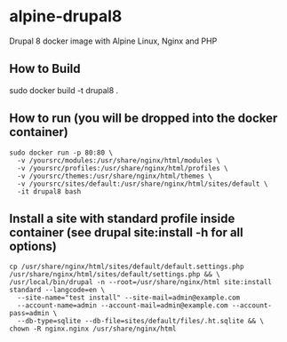 # alpine-drupal8
Drupal 8 docker image with Alpine Linux, Nginx and PHP

## How to Build
sudo docker build -t drupal8 .

## How to run (you will be dropped into the docker container)
```
sudo docker run -p 80:80 \
  -v /yoursrc/modules:/usr/share/nginx/html/modules \
  -v /yoursrc/profiles:/usr/share/nginx/html/profiles \
  -v /yoursrc/themes:/usr/share/nginx/html/themes \
  -v /yoursrc/sites/default:/usr/share/nginx/html/sites/default \
  -it drupal8 bash
```

## Install a site with standard profile inside container (see drupal site:install -h for all options)
```
cp /usr/share/nginx/html/sites/default/default.settings.php /usr/share/nginx/html/sites/default/settings.php && \
/usr/local/bin/drupal -n --root=/usr/share/nginx/html site:install standard --langcode=en \
  --site-name="test install" --site-mail=admin@example.com 
  --account-name=admin --account-mail=admin@example.com --account-pass=admin \
  --db-type=sqlite --db-file=sites/default/files/.ht.sqlite && \
chown -R nginx.nginx /usr/share/nginx/html
```

